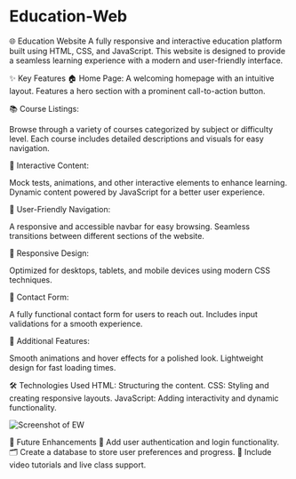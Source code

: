 # Education-Web
🌐 Education Website
A fully responsive and interactive education platform built using HTML, CSS, and JavaScript. This website is designed to provide a seamless learning experience with a modern and user-friendly interface.

✨ Key Features
🏠 Home Page:
A welcoming homepage with an intuitive layout.
Features a hero section with a prominent call-to-action button.

📚 Course Listings:

Browse through a variety of courses categorized by subject or difficulty level.
Each course includes detailed descriptions and visuals for easy navigation.

🎯 Interactive Content:

Mock tests, animations, and other interactive elements to enhance learning.
Dynamic content powered by JavaScript for a better user experience.

🔗 User-Friendly Navigation:

A responsive and accessible navbar for easy browsing.
Seamless transitions between different sections of the website.

📱 Responsive Design:

Optimized for desktops, tablets, and mobile devices using modern CSS techniques.

📩 Contact Form:

A fully functional contact form for users to reach out.
Includes input validations for a smooth experience.

🎨 Additional Features:

Smooth animations and hover effects for a polished look.
Lightweight design for fast loading times.

🛠️ Technologies Used
HTML: Structuring the content.
CSS: Styling and creating responsive layouts.
JavaScript: Adding interactivity and dynamic functionality.

![Screenshot of EW](https://github.com/user-attachments/assets/2996bc19-1613-470a-be70-c249abf2ae02)

🌟 Future Enhancements
🔐 Add user authentication and login functionality.
🗂️ Create a database to store user preferences and progress.
🎥 Include video tutorials and live class support.
